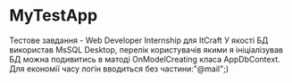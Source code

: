 # MyTestApp
Тестове завдання - Web Developer Internship для ItCraft
У якості БД використав MsSQL Desktop, перелік користувачів якими я ініціалізував БД можна подивитись в матоді OnModelCreating класа AppDbContext. Для економії часу логін вводиться без частини:"@mail";)
